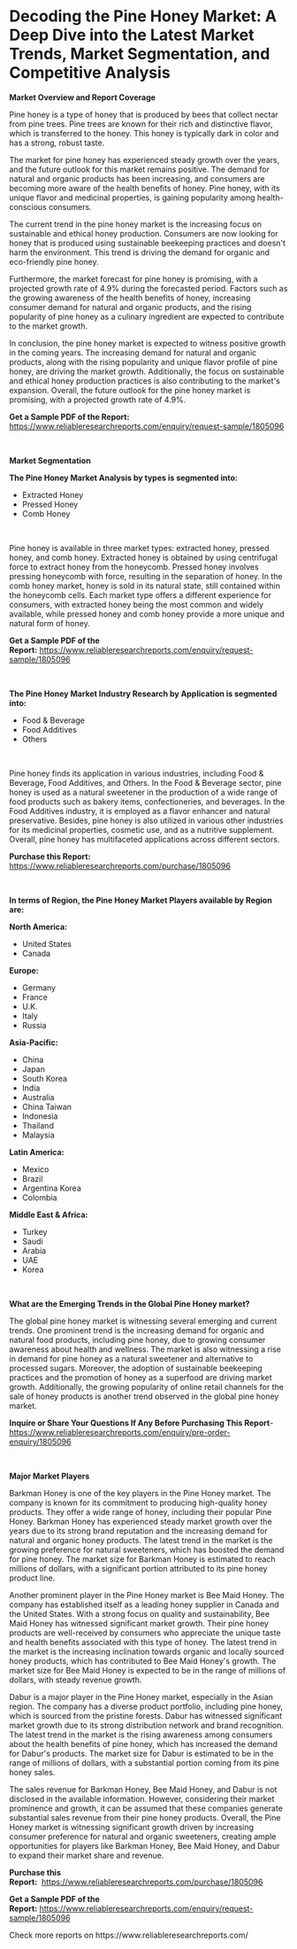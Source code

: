 <p><h1>Decoding the Pine Honey Market: A Deep Dive into the Latest Market Trends, Market Segmentation, and Competitive Analysis</h1></p><p><strong>Market Overview and Report Coverage</strong></p>
<p><p>Pine honey is a type of honey that is produced by bees that collect nectar from pine trees. Pine trees are known for their rich and distinctive flavor, which is transferred to the honey. This honey is typically dark in color and has a strong, robust taste.</p><p>The market for pine honey has experienced steady growth over the years, and the future outlook for this market remains positive. The demand for natural and organic products has been increasing, and consumers are becoming more aware of the health benefits of honey. Pine honey, with its unique flavor and medicinal properties, is gaining popularity among health-conscious consumers.</p><p>The current trend in the pine honey market is the increasing focus on sustainable and ethical honey production. Consumers are now looking for honey that is produced using sustainable beekeeping practices and doesn't harm the environment. This trend is driving the demand for organic and eco-friendly pine honey.</p><p>Furthermore, the market forecast for pine honey is promising, with a projected growth rate of 4.9% during the forecasted period. Factors such as the growing awareness of the health benefits of honey, increasing consumer demand for natural and organic products, and the rising popularity of pine honey as a culinary ingredient are expected to contribute to the market growth.</p><p>In conclusion, the pine honey market is expected to witness positive growth in the coming years. The increasing demand for natural and organic products, along with the rising popularity and unique flavor profile of pine honey, are driving the market growth. Additionally, the focus on sustainable and ethical honey production practices is also contributing to the market's expansion. Overall, the future outlook for the pine honey market is promising, with a projected growth rate of 4.9%.</p></p>
<p><strong>Get a Sample PDF of the Report:</strong> <a href="https://www.reliableresearchreports.com/enquiry/request-sample/1805096">https://www.reliableresearchreports.com/enquiry/request-sample/1805096</a></p>
<p>&nbsp;</p>
<p><strong>Market Segmentation</strong></p>
<p><strong>The Pine Honey Market Analysis by types is segmented into:</strong></p>
<p><ul><li>Extracted Honey</li><li>Pressed Honey</li><li>Comb Honey</li></ul></p>
<p>&nbsp;</p>
<p><p>Pine honey is available in three market types: extracted honey, pressed honey, and comb honey. Extracted honey is obtained by using centrifugal force to extract honey from the honeycomb. Pressed honey involves pressing honeycomb with force, resulting in the separation of honey. In the comb honey market, honey is sold in its natural state, still contained within the honeycomb cells. Each market type offers a different experience for consumers, with extracted honey being the most common and widely available, while pressed honey and comb honey provide a more unique and natural form of honey.</p></p>
<p><strong>Get a Sample PDF of the Report:</strong>&nbsp;<a href="https://www.reliableresearchreports.com/enquiry/request-sample/1805096">https://www.reliableresearchreports.com/enquiry/request-sample/1805096</a></p>
<p>&nbsp;</p>
<p><strong>The Pine Honey Market Industry Research by Application is segmented into:</strong></p>
<p><ul><li>Food & Beverage</li><li>Food Additives</li><li>Others</li></ul></p>
<p>&nbsp;</p>
<p><p>Pine honey finds its application in various industries, including Food & Beverage, Food Additives, and Others. In the Food & Beverage sector, pine honey is used as a natural sweetener in the production of a wide range of food products such as bakery items, confectioneries, and beverages. In the Food Additives industry, it is employed as a flavor enhancer and natural preservative. Besides, pine honey is also utilized in various other industries for its medicinal properties, cosmetic use, and as a nutritive supplement. Overall, pine honey has multifaceted applications across different sectors.</p></p>
<p><strong>Purchase this Report:</strong>&nbsp; <a href="https://www.reliableresearchreports.com/purchase/1805096">https://www.reliableresearchreports.com/purchase/1805096</a></p>
<p>&nbsp;</p>
<p><strong>In terms of Region, the Pine Honey Market Players available by Region are:</strong></p>
<p>
    <p> <strong> North America: </strong>
        <ul>
            <li>United States</li>
            <li>Canada</li>
        </ul>
        </p> 
    <p> <strong> Europe: </strong>
        <ul>
            <li>Germany</li>
            <li>France</li>
            <li>U.K.</li>
            <li>Italy</li>
            <li>Russia</li>
        </ul>
        </p> 
    <p> <strong> Asia-Pacific: </strong>
        <ul>
            <li>China</li>
            <li>Japan</li>
            <li>South Korea</li>
            <li>India</li>
            <li>Australia</li>
            <li>China Taiwan</li>
            <li>Indonesia</li>
            <li>Thailand</li>
            <li>Malaysia</li>
        </ul>
        </p> 
    <p> <strong> Latin America: </strong>
        <ul>
            <li>Mexico</li>
            <li>Brazil</li>
            <li>Argentina Korea</li>
            <li>Colombia</li>
        </ul>
        </p> 
    <p> <strong> Middle East & Africa: </strong>
        <ul>
            <li>Turkey</li>
            <li>Saudi</li>
            <li>Arabia</li>
            <li>UAE</li>
            <li>Korea</li>
        </ul>
    </p>
    </p>
<p>&nbsp;</p>
<p><strong>What are the Emerging Trends in the Global Pine Honey market?</strong></p>
<p><p>The global pine honey market is witnessing several emerging and current trends. One prominent trend is the increasing demand for organic and natural food products, including pine honey, due to growing consumer awareness about health and wellness. The market is also witnessing a rise in demand for pine honey as a natural sweetener and alternative to processed sugars. Moreover, the adoption of sustainable beekeeping practices and the promotion of honey as a superfood are driving market growth. Additionally, the growing popularity of online retail channels for the sale of honey products is another trend observed in the global pine honey market.</p></p>
<p><strong>Inquire or Share Your Questions If Any Before Purchasing This Report</strong>- <a href="https://www.reliableresearchreports.com/enquiry/pre-order-enquiry/1805096">https://www.reliableresearchreports.com/enquiry/pre-order-enquiry/1805096</a></p>
<p>&nbsp;</p>
<p><strong>Major Market Players</strong></p>
<p><p>Barkman Honey is one of the key players in the Pine Honey market. The company is known for its commitment to producing high-quality honey products. They offer a wide range of honey, including their popular Pine Honey. Barkman Honey has experienced steady market growth over the years due to its strong brand reputation and the increasing demand for natural and organic honey products. The latest trend in the market is the growing preference for natural sweeteners, which has boosted the demand for pine honey. The market size for Barkman Honey is estimated to reach millions of dollars, with a significant portion attributed to its pine honey product line.</p><p>Another prominent player in the Pine Honey market is Bee Maid Honey. The company has established itself as a leading honey supplier in Canada and the United States. With a strong focus on quality and sustainability, Bee Maid Honey has witnessed significant market growth. Their pine honey products are well-received by consumers who appreciate the unique taste and health benefits associated with this type of honey. The latest trend in the market is the increasing inclination towards organic and locally sourced honey products, which has contributed to Bee Maid Honey's growth. The market size for Bee Maid Honey is expected to be in the range of millions of dollars, with steady revenue growth.</p><p>Dabur is a major player in the Pine Honey market, especially in the Asian region. The company has a diverse product portfolio, including pine honey, which is sourced from the pristine forests. Dabur has witnessed significant market growth due to its strong distribution network and brand recognition. The latest trend in the market is the rising awareness among consumers about the health benefits of pine honey, which has increased the demand for Dabur's products. The market size for Dabur is estimated to be in the range of millions of dollars, with a substantial portion coming from its pine honey sales.</p><p>The sales revenue for Barkman Honey, Bee Maid Honey, and Dabur is not disclosed in the available information. However, considering their market prominence and growth, it can be assumed that these companies generate substantial sales revenue from their pine honey products. Overall, the Pine Honey market is witnessing significant growth driven by increasing consumer preference for natural and organic sweeteners, creating ample opportunities for players like Barkman Honey, Bee Maid Honey, and Dabur to expand their market share and revenue.</p></p>
<p><strong>Purchase this Report:</strong>&nbsp;&nbsp;<a href="https://www.reliableresearchreports.com/purchase/1805096">https://www.reliableresearchreports.com/purchase/1805096</a></p>
<p></p>
<p><strong>Get a Sample PDF of the Report:</strong>&nbsp;<a href="https://www.reliableresearchreports.com/enquiry/request-sample/1805096">https://www.reliableresearchreports.com/enquiry/request-sample/1805096</a></p>
<p>Check more reports on https://www.reliableresearchreports.com/</p>
